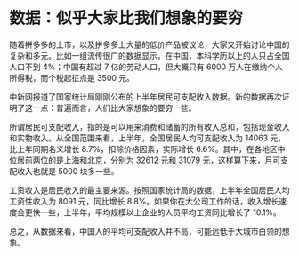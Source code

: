 # 数据：似乎大家比我们想象的要穷

随着拼多多的上市，以及拼多多上大量的低价产品被议论，大家又开始讨论中国的复杂和多元。比如一组流传很广的数据显示，在中国，本科学历以上的人只占全国人口不到 4%；中国有超过 7 亿的劳动人口，但大概只有 6000 万人在缴纳个人所得税，而个税起征点是 3500 元。

中新网报道了国家统计局刚刚公布的上半年居民可支配收入数据。新的数据再次证明了这一点：普遍而言，人们比大家想象的要穷一些。

所谓居民可支配收入，指的是可以用来消费和储蓄的所有收入总和，包括现金收入和实物收入。从全国范围来看，上半年，全国居民人均可支配收入为 14063 元，比上年同期名义增长 8.7%，扣除价格因素，实际增长 6.6%。其中，在各地区中位居前两位的是上海和北京，分别为 32612 元和 31079 元，这样算下来，月可支配收入也就是 5000 块多一些。

工资收入是居民收入的最主要来源。按照国家统计局的数据，上半年全国居民人均工资性收入为 8091 元，同比增长 8.8%。如果你在大公司工作的话，收入增长速度会更快一些，上半年，平均规模以上企业的人员平均工资同比增长了 10.1%。

总之，从数据来看，中国人的平均可支配收入并不高，可能远低于大城市白领的想象。


